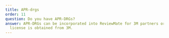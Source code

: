 ```yaml
---
title: APR-drgs
order: 11
question: Do you have APR-DRGs?
answer: APR-DRGs can be incorporated into ReviewMate for 3M partners or if a
  license is obtained from 3M.
---
```

